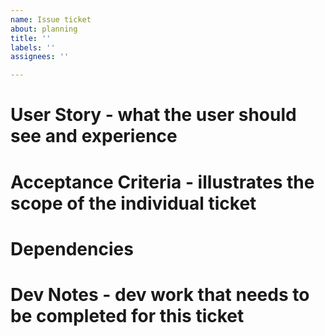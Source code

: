 ```yaml
---
name: Issue ticket
about: planning
title: ''
labels: ''
assignees: ''

---
```


# User Story - what the user should see and experience

# Acceptance Criteria - illustrates the scope of the individual ticket

# Dependencies

# Dev Notes - dev work that needs to be completed for this ticket
